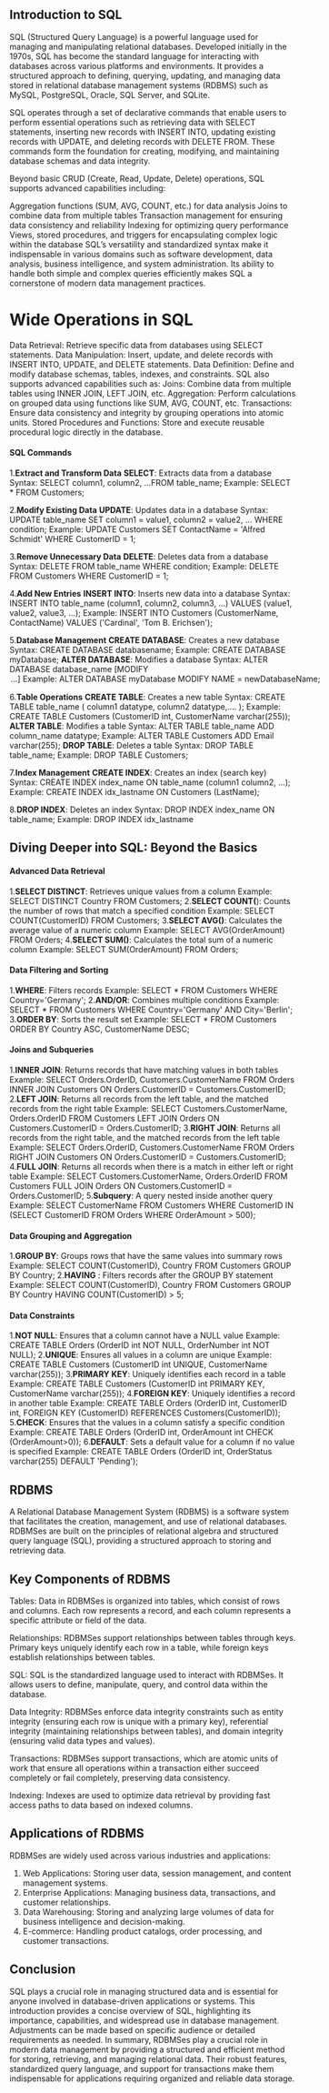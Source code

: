 ## Introduction to SQL

SQL (Structured Query Language) is a powerful language used for managing and manipulating relational databases. Developed initially in the 1970s, SQL has become the standard language for interacting with databases across various platforms and environments. It provides a structured approach to defining, querying, updating, and managing data stored in relational database management systems (RDBMS) such as MySQL, PostgreSQL, Oracle, SQL Server, and SQLite.

SQL operates through a set of declarative commands that enable users to perform essential operations such as retrieving data with SELECT statements, inserting new records with INSERT INTO, updating existing records with UPDATE, and deleting records with DELETE FROM. These commands form the foundation for creating, modifying, and maintaining database schemas and data integrity.

Beyond basic CRUD (Create, Read, Update, Delete) operations, SQL supports advanced capabilities including:

Aggregation functions (SUM, AVG, COUNT, etc.) for data analysis
Joins to combine data from multiple tables
Transaction management for ensuring data consistency and reliability
Indexing for optimizing query performance
Views, stored procedures, and triggers for encapsulating complex logic within the database
SQL’s versatility and standardized syntax make it indispensable in various domains such as software development, data analysis, business intelligence, and system administration. Its ability to handle both simple and complex queries efficiently makes SQL a cornerstone of modern data management practices.

# Wide Operations in SQL
Data Retrieval: Retrieve specific data from databases using SELECT statements.
Data Manipulation: Insert, update, and delete records with INSERT INTO, UPDATE, and DELETE statements.
Data Definition: Define and modify database schemas, tables, indexes, and constraints.
SQL also supports advanced capabilities such as:
Joins: Combine data from multiple tables using INNER JOIN, LEFT JOIN, etc.
Aggregation: Perform calculations on grouped data using functions like SUM, AVG, COUNT, etc.
Transactions: Ensure data consistency and integrity by grouping operations into atomic units.
Stored Procedures and Functions: Store and execute reusable procedural logic directly in the database.

#### SQL Commands
1.**Extract and Transform Data**
 **SELECT**: Extracts data from a database
 Syntax: SELECT column1, column2, ...FROM table_name;
 Example: SELECT * FROM Customers;

2.**Modify Existing Data**
 **UPDATE**: Updates data in a database
 Syntax: UPDATE table_name SET column1 = value1, column2 = value2, ... WHERE condition;
 Example: UPDATE Customers SET ContactName = 'Alfred Schmidt' WHERE CustomerID = 1;

3.**Remove Unnecessary Data**
 **DELETE**: Deletes data from a database
 Syntax: DELETE FROM table_name WHERE condition;
 Example: DELETE FROM Customers WHERE CustomerID = 1;

4.**Add New Entries**
 **INSERT INTO**: Inserts new data into a database
 Syntax: INSERT INTO table_name (column1, column2, column3, ...) VALUES (value1, value2, value3, ...);
 Example: INSERT INTO Customers (CustomerName, ContactName) VALUES ('Cardinal', 'Tom B. Erichsen');

5.**Database Management**
 **CREATE DATABASE**: Creates a new database
 Syntax: CREATE DATABASE databasename;
 Example: CREATE DATABASE myDatabase;
 **ALTER DATABASE**: Modifies a database
 Syntax: ALTER DATABASE database_name [MODIFY <option> ...]
 Example: ALTER DATABASE myDatabase MODIFY NAME = newDatabaseName;

6.**Table Operations**
 **CREATE TABLE**: Creates a new table
 Syntax: CREATE TABLE table_name (
    column1 datatype,
    column2 datatype,.... );
 Example: CREATE TABLE Customers (CustomerID int, CustomerName varchar(255));
 **ALTER TABLE**: Modifies a table
 Syntax: ALTER TABLE table_name ADD column_name datatype;
 Example: ALTER TABLE Customers ADD Email varchar(255);
 **DROP TABLE**: Deletes a table
 Syntax: DROP TABLE table_name;
 Example: DROP TABLE Customers;

7.**Index Management**
 **CREATE INDEX**: Creates an index (search key)
 Syntax: CREATE INDEX index_name ON table_name (column1 column2, ...);
 Example: CREATE INDEX idx_lastname ON Customers (LastName);

8.**DROP INDEX**: Deletes an index
 Syntax: DROP INDEX index_name ON table_name; 
 Example: DROP INDEX idx_lastname

## Diving Deeper into SQL: Beyond the Basics

#### Advanced Data Retrieval
1.**SELECT DISTINCT**: Retrieves unique values from a column
 Example: SELECT DISTINCT Country FROM Customers;
2.**SELECT COUNT(**): Counts the number of rows that match a specified condition
 Example: SELECT COUNT(CustomerID) FROM Customers;
3.**SELECT AVG()**: Calculates the average value of a numeric column
 Example: SELECT AVG(OrderAmount) FROM Orders;
4.**SELECT SUM()**: Calculates the total sum of a numeric column
 Example: SELECT SUM(OrderAmount) FROM Orders;

#### Data Filtering and Sorting
1.**WHERE**: Filters records
 Example: SELECT * FROM Customers WHERE Country='Germany';
2.**AND/OR**: Combines multiple conditions
 Example: SELECT * FROM Customers WHERE Country='Germany' AND City='Berlin';
3.**ORDER BY**: Sorts the result set
 Example: SELECT * FROM Customers ORDER BY Country ASC, CustomerName DESC;

#### Joins and Subqueries
1.**INNER JOIN**: Returns records that have matching values in both tables
 Example: SELECT Orders.OrderID, Customers.CustomerName FROM Orders INNER JOIN Customers ON Orders.CustomerID = Customers.CustomerID;
2.**LEFT JOIN**: Returns all records from the left table, and the matched records from the right table
 Example: SELECT Customers.CustomerName, Orders.OrderID FROM Customers LEFT JOIN Orders ON Customers.CustomerID = Orders.CustomerID;
3.**RIGHT JOIN**: Returns all records from the right table, and the matched records from the left table
 Example: SELECT Orders.OrderID, Customers.CustomerName FROM Orders RIGHT JOIN Customers ON Orders.CustomerID = Customers.CustomerID;
4.**FULL JOIN**: Returns all records when there is a match in either left or right table
 Example: SELECT Customers.CustomerName, Orders.OrderID FROM Customers FULL JOIN Orders ON Customers.CustomerID = Orders.CustomerID;
5.**Subquery**: A query nested inside another query
 Example: SELECT CustomerName FROM Customers WHERE CustomerID IN (SELECT CustomerID FROM Orders WHERE OrderAmount > 500);

#### Data Grouping and Aggregation
1.**GROUP BY**: Groups rows that have the same values into summary rows
 Example: SELECT COUNT(CustomerID), Country FROM Customers GROUP BY Country;
2.**HAVING** : Filters records after the GROUP BY statement
 Example: SELECT COUNT(CustomerID), Country FROM Customers GROUP BY Country HAVING COUNT(CustomerID) > 5;

#### Data Constraints
1.**NOT NULL**: Ensures that a column cannot have a NULL value
 Example: CREATE TABLE Orders (OrderID int NOT NULL, OrderNumber int NOT NULL);
2.**UNIQUE**: Ensures all values in a column are unique
 Example: CREATE TABLE Customers (CustomerID int UNIQUE, CustomerName varchar(255));
3.**PRIMARY KEY**: Uniquely identifies each record in a table
 Example: CREATE TABLE Customers (CustomerID int PRIMARY KEY, CustomerName varchar(255));
4.**FOREIGN KEY**: Uniquely identifies a record in another table
 Example: CREATE TABLE Orders (OrderID int, CustomerID int, FOREIGN KEY (CustomerID) REFERENCES Customers(CustomerID));
5.**CHECK**: Ensures that the values in a column satisfy a specific condition
 Example: CREATE TABLE Orders (OrderID int, OrderAmount int CHECK (OrderAmount>0));
6.**DEFAULT**: Sets a default value for a column if no value is specified
 Example: CREATE TABLE Orders (OrderID int, OrderStatus varchar(255) DEFAULT 'Pending');

## RDBMS 
A Relational Database Management System (RDBMS) is a software system that facilitates the creation, management, and use of relational databases. RDBMSes are built on the principles of relational algebra and structured query language (SQL), providing a structured approach to storing and retrieving data.

## Key Components of RDBMS
Tables: Data in RDBMSes is organized into tables, which consist of rows and columns. Each row represents a record, and each column represents a specific attribute or field of the data.

Relationships: RDBMSes support relationships between tables through keys. Primary keys uniquely identify each row in a table, while foreign keys establish relationships between tables.

SQL: SQL is the standardized language used to interact with RDBMSes. It allows users to define, manipulate, query, and control data within the database.

Data Integrity: RDBMSes enforce data integrity constraints such as entity integrity (ensuring each row is unique with a primary key), referential integrity (maintaining relationships between tables), and domain integrity (ensuring valid data types and values).

Transactions: RDBMSes support transactions, which are atomic units of work that ensure all operations within a transaction either succeed completely or fail completely, preserving data consistency.

Indexing: Indexes are used to optimize data retrieval by providing fast access paths to data based on indexed columns.

## Applications of RDBMS
RDBMSes are widely used across various industries and applications:
1. Web Applications: Storing user data, session management, and content management systems.
2. Enterprise Applications: Managing business data, transactions, and customer relationships.
3. Data Warehousing: Storing and analyzing large volumes of data for business intelligence and      decision-making.
4. E-commerce: Handling product catalogs, order processing, and customer transactions.

## Conclusion
SQL plays a crucial role in managing structured data and is essential for anyone  involved in database-driven applications or systems.
This introduction provides a concise overview of SQL, highlighting its importance, capabilities, and widespread use in database management. Adjustments can be made based on specific audience or detailed requirements as needed.
In summary, RDBMSes play a crucial role in modern data management by providing a structured and efficient method for storing, retrieving, and managing relational data. Their robust features, standardized query language, and support for transactions make them indispensable for applications requiring organized and reliable data storage.